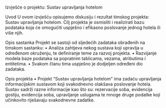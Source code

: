 Izvješće o projektu: Sustav upravljanja hotelom

Uvod
U ovom izvješću opisujemo diskusiju i rezultat timskog projekta: Sustav upravljanja hotelom. Cilj projekta je osmisliti i realizirati bazu podataka koja će omogućiti uspješno i efikasno poslovanje jednog hotela ili više njih.

Opis sastanka
Projekt se sastoji od sljedećih zadataka obrađenih na timskom sastanku:
•	Analiza zahtjeva nekog sustava koji upravlja u određenom okruženju, te definiranje teme za razvoj projekta.
•	Razvijanje modela baze podataka sa popratnim tablicama, vezama, atributima i entitetima.
•	Svakom članu tima uspješno je dodjeljen određeni dio zadataka.


Opis projekta
•	Projekt “Sustav upravljanja hotelom” ima zadaću  upravljanja informacijskim sustavom koji svakodnevno olakšava poslovanje hotela. Sustav sadrži razne informacije kao što su: rezervacije soba, evidencija gostiju, evidencija soba, upravljanje uslugama te mnoge druge podatke koji   učinkovito riješavaju svakodnevne zadatke. 
